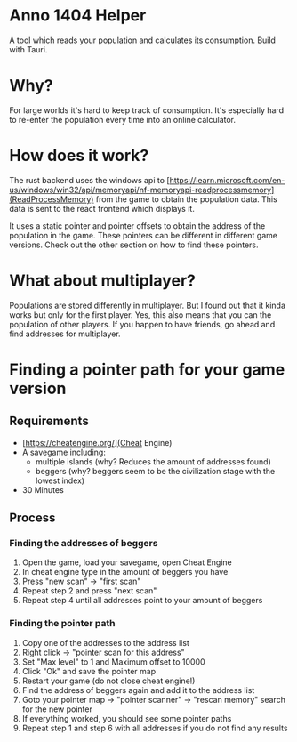 # Anno 1404 Helper

A tool which reads your population and calculates its consumption. Build with Tauri.

# Why?

For large worlds it's hard to keep track of consumption.
It's especially hard to re-enter the population every time into an online calculator.

# How does it work?

The rust backend uses the windows api to [https://learn.microsoft.com/en-us/windows/win32/api/memoryapi/nf-memoryapi-readprocessmemory](ReadProcessMemory) from the game to obtain the population data.
This data is sent to the react frontend which displays it.

It uses a static pointer and pointer offsets to obtain the address of the population in the game.
These pointers can be different in different game versions.
Check out the other section on how to find these pointers.

# What about multiplayer?

Populations are stored differently in multiplayer.
But I found out that it kinda works but only for the first player.
Yes, this also means that you can the population of other players.
If you happen to have friends, go ahead and find addresses for multiplayer.

# Finding a pointer path for your game version

## Requirements

- [https://cheatengine.org/](Cheat Engine)
- A savegame including:
  - multiple islands (why? Reduces the amount of addresses found)
  - beggers (why? beggers seem to be the civilization stage with the lowest index)
- 30 Minutes

## Process

### Finding the addresses of beggers

1. Open the game, load your savegame, open Cheat Engine
2. In cheat engine type in the amount of beggers you have
3. Press "new scan" -> "first scan"
4. Repeat step 2 and press "next scan"
5. Repeat step 4 until all addresses point to your amount of beggers

### Finding the pointer path

1. Copy one of the addresses to the address list
2. Right click -> "pointer scan for this address"
3. Set "Max level" to 1 and Maximum offset to 10000
4. Click "Ok" and save the pointer map
5. Restart your game (do not close cheat engine!)
6. Find the address of beggers again and add it to the address list
7. Goto your pointer map -> "pointer scanner" -> "rescan memory" search for the new pointer
8. If everything worked, you should see some pointer paths
9. Repeat step 1 and step 6 with all addresses if you do not find any results

